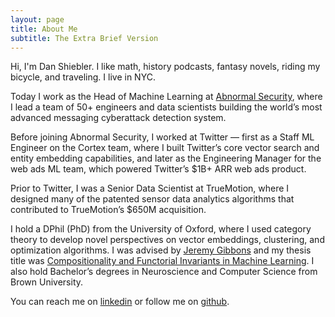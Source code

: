 ```yaml
---
layout: page
title: About Me
subtitle: The Extra Brief Version
---
```

<script>
  (function(i,s,o,g,r,a,m){i['GoogleAnalyticsObject']=r;i[r]=i[r]||function(){
  (i[r].q=i[r].q||[]).push(arguments)},i[r].l=1*new Date();a=s.createElement(o),
  m=s.getElementsByTagName(o)[0];a.async=1;a.src=g;m.parentNode.insertBefore(a,m)
  })(window,document,'script','https://www.google-analytics.com/analytics.js','ga');

  ga('create', 'UA-82391879-1', 'auto');
  ga('send', 'pageview');

</script>

Hi, I'm Dan Shiebler. I like math, history podcasts, fantasy novels, riding my bicycle, and traveling. I live in NYC.

Today I work as the Head of Machine Learning at [Abnormal Security](https://abnormalsecurity.com/), where I lead a team of 50+ engineers and data scientists building the world’s most advanced messaging cyberattack detection system.

Before joining Abnormal Security, I worked at Twitter — first as a Staff ML Engineer on the Cortex team, where I built Twitter’s core vector search and entity embedding capabilities, and later as the Engineering Manager for the web ads ML team, which powered Twitter’s $1B+ ARR web ads product.

Prior to Twitter, I was a Senior Data Scientist at TrueMotion, where I designed many of the patented sensor data analytics algorithms that contributed to TrueMotion’s $650M acquisition.

I hold a DPhil (PhD) from the University of Oxford, where I used category theory to develop novel perspectives on vector embeddings, clustering, and optimization algorithms. I was advised by [Jeremy Gibbons](https://www.cs.ox.ac.uk/people/jeremy.gibbons/) and my thesis title was [Compositionality and Functorial Invariants in Machine Learning](https://ora.ox.ac.uk/objects/uuid:ec72e338-d95e-4bd6-9412-7ac76b7ddc15). I also hold Bachelor’s degrees in Neuroscience and Computer Science from Brown University.

You can reach me on [linkedin](https://www.linkedin.com/in/dan-shiebler-10219b42/) or follow me on [github](https://github.com/dshieble).